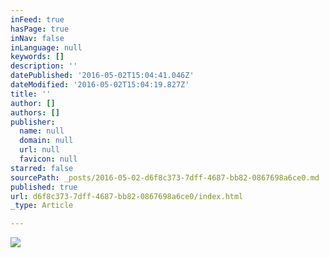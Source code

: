 ```yaml
---
inFeed: true
hasPage: true
inNav: false
inLanguage: null
keywords: []
description: ''
datePublished: '2016-05-02T15:04:41.046Z'
dateModified: '2016-05-02T15:04:19.827Z'
title: ''
author: []
authors: []
publisher:
  name: null
  domain: null
  url: null
  favicon: null
starred: false
sourcePath: _posts/2016-05-02-d6f8c373-7dff-4687-bb82-0867698a6ce0.md
published: true
url: d6f8c373-7dff-4687-bb82-0867698a6ce0/index.html
_type: Article

---
```

![](https://the-grid-user-content.s3-us-west-2.amazonaws.com/3aaa7935-4d36-4064-a698-65a333974328.jpg)